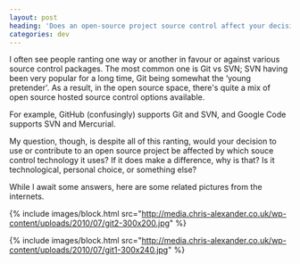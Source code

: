 ```yaml
---
layout: post
heading: 'Does an open-source project source control affect your decision to use it?'
categories: dev
---
```


I often see people ranting one way or another in favour or against various source control packages. The most common one is Git vs SVN; SVN having been very popular for a long time, Git being somewhat the ‘young pretender'. As a result, in the open source space, there's quite a mix of open source hosted source control options available.

For example, GitHub (confusingly) supports Git and SVN, and Google Code supports SVN and Mercurial.

My question, though, is despite all of this ranting, would your decision to use or contribute to an open source project be affected by which souce control technology it uses? If it does make a difference, why is that? Is it technological, personal choice, or something else?

While I await some answers, here are some related pictures from the internets.

{% include images/block.html src="http://media.chris-alexander.co.uk/wp-content/uploads/2010/07/git2-300x200.jpg" %}

{% include images/block.html src="http://media.chris-alexander.co.uk/wp-content/uploads/2010/07/git1-300x240.jpg" %} 
